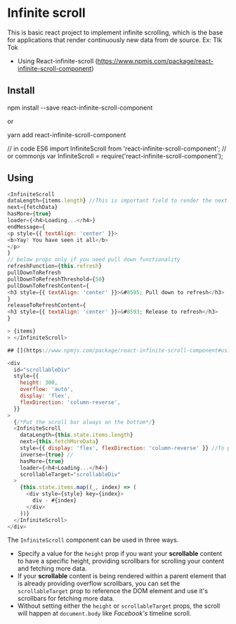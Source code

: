 # Infinite scroll

This is basic react project to implement infinite scrolling, which is the base for applications that render continuously new data from de source. Ex: TIk Tok

- Using React-infinite-scroll (https://www.npmjs.com/package/react-infinite-scroll-component)

## Install

npm install --save react-infinite-scroll-component

or

yarn add react-infinite-scroll-component

// in code ES6
import InfiniteScroll from 'react-infinite-scroll-component';
// or commonjs
var InfiniteScroll = require('react-infinite-scroll-component');

## [](https://www.npmjs.com/package/react-infinite-scroll-component#using)Using

```js
<InfiniteScroll
dataLength={items.length} //This is important field to render the next data
next={fetchData}
hasMore={true}
loader={<h4>Loading...</h4>}
endMessage={
<p style={{ textAlign: 'center' }}>
<b>Yay! You have seen it all</b>
</p>
}
// below props only if you need pull down functionality
refreshFunction={this.refresh}
pullDownToRefresh
pullDownToRefreshThreshold={50}
pullDownToRefreshContent={
<h3 style={{ textAlign: 'center' }}>&#8595; Pull down to refresh</h3>
}
releaseToRefreshContent={
<h3 style={{ textAlign: 'center' }}>&#8593; Release to refresh</h3>
}

> {items}
> </InfiniteScroll>

## [](https://www.npmjs.com/package/react-infinite-scroll-component#using-scroll-on-top)Using scroll on top

<div
  id="scrollableDiv"
  style={{
    height: 300,
    overflow: 'auto',
    display: 'flex',
    flexDirection: 'column-reverse',
  }}
>
  {/*Put the scroll bar always on the bottom*/}
  <InfiniteScroll
    dataLength={this.state.items.length}
    next={this.fetchMoreData}
    style={{ display: 'flex', flexDirection: 'column-reverse' }} //To put endMessage and loader to the top.
    inverse={true} //
    hasMore={true}
    loader={<h4>Loading...</h4>}
    scrollableTarget="scrollableDiv"
  >
    {this.state.items.map((_, index) => (
      <div style={style} key={index}>
        div - #{index}
      </div>
    ))}
  </InfiniteScroll>
</div>

```

The `InfiniteScroll` component can be used in three ways.

- Specify a value for the `height` prop if you want your **scrollable** content to have a specific height, providing scrollbars for scrolling your content and fetching more data.
- If your **scrollable** content is being rendered within a parent element that is already providing overflow scrollbars, you can set the `scrollableTarget` prop to reference the DOM element and use it's scrollbars for fetching more data.
- Without setting either the `height` or `scrollableTarget` props, the scroll will happen at `document.body` like _Facebook's_ timeline scroll.
